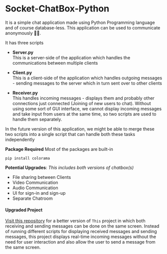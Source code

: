 # Socket-ChatBox-Python
It is a simple chat application made using Python Programming language and of course database-less. This application can be used to communicate anonymously 🤣🤣. 

It has three scripts

- __Server.py__  
  This is a server-side of the application which handles the communications between multiple clients

- __Client.py__  
  This is a client-side of the application which handles outgoing messages - sending messages to the server which in turn sent over to other clients
 
 - __Receiver.py__  
  This handles incoming messages - displays them and probably other connections just connected (Joining of new users to chat). Without using some sort of GUI interface,
  we cannot display incoming messages and take input from users at the same time, so two scripts are used to handle them separately. 
  
  In the future version of this application, we might be able to merge these two scripts into a single script that can handle both these tasks independently
  
 **Package Required**
Most of the packages are built-in

````
pip install colorama
````

**Potential Upgrades**:
_This includes both versions of chatbox(s)_
- File sharing between Clients
- Video Communication
- Audio Communication
- UI for sign-in and sign-up
- Separate Chatroom

#### Upgraded Project
[Visit this repository](../version_2/) for a better version of `This` project in which both receiving and sending messages can be done on the same screen. Instead of running different scripts for displaying received messages and sending messages, this project displays real-time incoming messages without the need for user interaction and also allow the user to send a message from the same screen.
